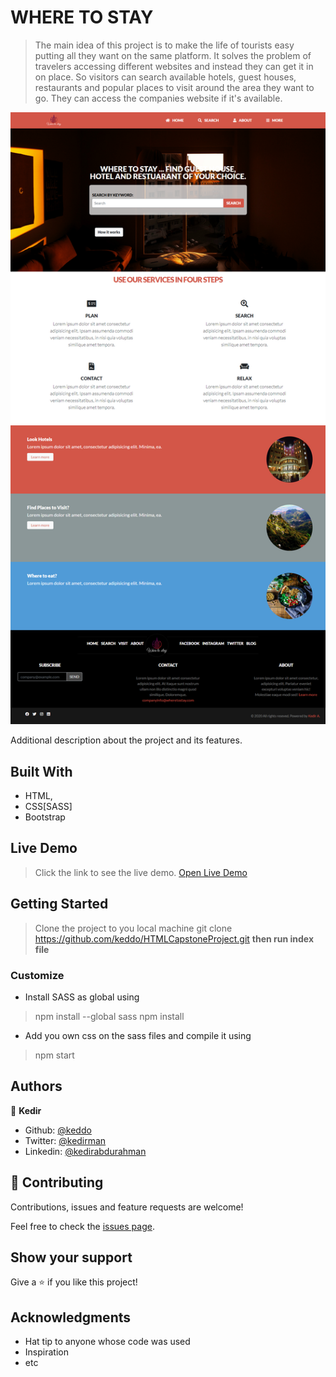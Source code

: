# WHERE TO STAY

> The main idea of this project is to make the life of tourists easy putting all they want on the same platform. It solves the problem of travelers accessing different websites and instead they can get it  in on place. So visitors can search available hotels, guest houses, restaurants and popular places to visit around the area they want to go. They can access the companies website if it's available.  

![screenshot](./app_screenshot.png)

Additional description about the project and its features.

## Built With

- HTML,
- CSS[SASS]
- Bootstrap

## Live Demo

> Click the link to see the live demo.
[Open Live Demo](https://rawcdn.githack.com/keddo/HTMLCapstoneProject/002142432ece87c39d03f230945410b68bf6da6f/index.html)


## Getting Started
> Clone the project to you local machine 
> git clone https://github.com/keddo/HTMLCapstoneProject.git
**then run index file**
### Customize
- Install SASS as global using 
> npm install --global sass 
> npm install
- Add you own css on the sass files and compile it using 
> npm start



## Authors

👤 **Kedir**

- Github: [@keddo](https://github.com/keddo)
- Twitter: [@kedirman](https://twitter.com/kedirman)
- Linkedin: [@kedirabdurahman](https://www.linkedin.com/in/kedirabdurahman/)
## 🤝 Contributing

Contributions, issues and feature requests are welcome!

Feel free to check the [issues page](https://github.com/keddo/HTMLCapstoneProject/issues/2).

## Show your support

Give a ⭐️ if you like this project!

## Acknowledgments

- Hat tip to anyone whose code was used
- Inspiration
- etc
<!-- 
## 📝 License

This project is [MIT](lic.url) licensed. -->